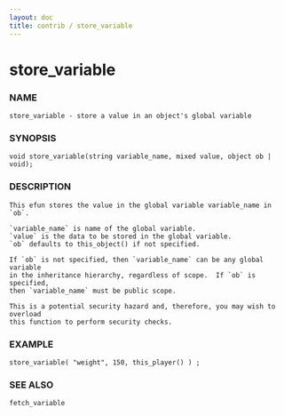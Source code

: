 ```yaml
---
layout: doc
title: contrib / store_variable
---
```

# store_variable

### NAME

    store_variable - store a value in an object's global variable

### SYNOPSIS

    void store_variable(string variable_name, mixed value, object ob | void);

### DESCRIPTION

    This efun stores the value in the global variable variable_name in `ob`.

    `variable_name` is name of the global variable.
    `value` is the data to be stored in the global variable.
    `ob` defaults to this_object() if not specified.

    If `ob` is not specified, then `variable_name` can be any global variable
    in the inheritance hierarchy, regardless of scope.  If `ob` is specified,
    then `variable_name` must be public scope. 

    This is a potential security hazard and, therefore, you may wish to overload
    this function to perform security checks.

### EXAMPLE

    store_variable( "weight", 150, this_player() ) ;

### SEE ALSO

    fetch_variable
